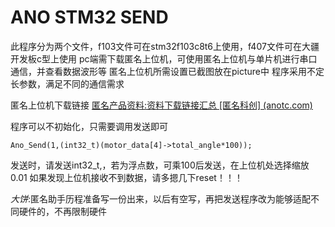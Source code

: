 # ANO STM32 SEND

此程序分为两个文件，f103文件可在stm32f103c8t6上使用，f407文件可在大疆开发板c型上使用
pc端需下载匿名上位机，可使用匿名上位机与单片机进行串口通信，并查看数据波形等
匿名上位机所需设置已截图放在picture中
程序采用不定长参数，满足不同的通信需求

匿名上位机下载链接 [匿名产品资料:资料下载链接汇总 [匿名科创] (anotc.com)](http://www.anotc.com/wiki/%E5%8C%BF%E5%90%8D%E4%BA%A7%E5%93%81%E8%B5%84%E6%96%99/%E8%B5%84%E6%96%99%E4%B8%8B%E8%BD%BD%E9%93%BE%E6%8E%A5%E6%B1%87%E6%80%BB)

程序可以不初始化，只需要调用发送即可
```send
Ano_Send(1,(int32_t)(motor_data[4]->total_angle*100));
```

发送时，请发送int32_t,，若为浮点数，可乘100后发送，在上位机处选择缩放0.01
如果发现上位机接收不到数据，请多摁几下reset！！！

*大饼*:匿名助手历程准备写一份出来，以后有空写，再把发送程序改为能够适配不同硬件的，不再限制硬件
